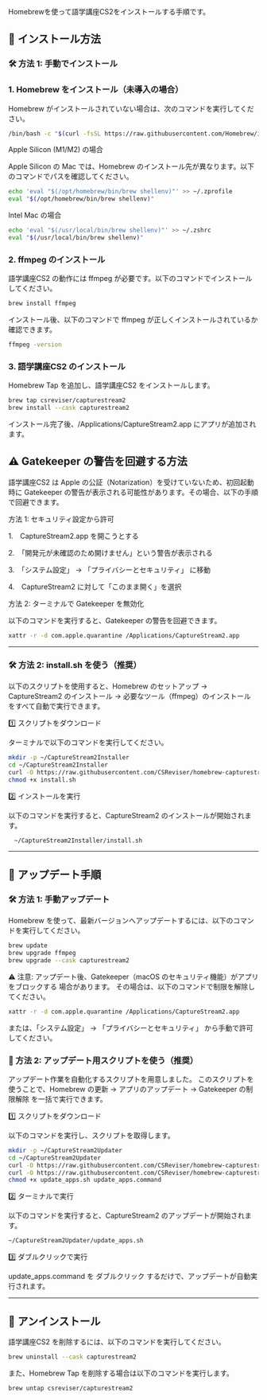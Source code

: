 Homebrewを使って語学講座CS2をインストールする手順です。

## 🚀 インストール方法

### 🛠 方法 1: 手動でインストール

### 1. Homebrew をインストール（未導入の場合）

Homebrew がインストールされていない場合は、次のコマンドを実行してください。

```sh
/bin/bash -c "$(curl -fsSL https://raw.githubusercontent.com/Homebrew/install/HEAD/install.sh)"
```
Apple Silicon (M1/M2) の場合

Apple Silicon の Mac では、Homebrew のインストール先が異なります。以下のコマンドでパスを確認してください。
```sh
echo 'eval "$(/opt/homebrew/bin/brew shellenv)"' >> ~/.zprofile
eval "$(/opt/homebrew/bin/brew shellenv)"
```

Intel Mac の場合
```sh
echo 'eval "$(/usr/local/bin/brew shellenv)"' >> ~/.zshrc
eval "$(/usr/local/bin/brew shellenv)"
```

### 2. ffmpeg のインストール

語学講座CS2 の動作には ffmpeg が必要です。以下のコマンドでインストールしてください。

```sh
brew install ffmpeg
```

インストール後、以下のコマンドで ffmpeg が正しくインストールされているか確認できます。

```sh
ffmpeg -version
```

### 3. 語学講座CS2 のインストール

Homebrew Tap を追加し、語学講座CS2 をインストールします。



```sh
brew tap csreviser/capturestream2
brew install --cask capturestream2
```
インストール完了後、/Applications/CaptureStream2.app にアプリが追加されます。

## ⚠️ Gatekeeper の警告を回避する方法

語学講座CS2 は Apple の公証（Notarization）を受けていないため、初回起動時に Gatekeeper の警告が表示される可能性があります。その場合、以下の手順で回避できます。

方法 1: セキュリティ設定から許可

1.　CaptureStream2.app を開こうとする

2.　「開発元が未確認のため開けません」という警告が表示される

3.　「システム設定」 → 「プライバシーとセキュリティ」 に移動

4.　CaptureStream2 に対して「このまま開く」を選択

方法 2: ターミナルで Gatekeeper を無効化

以下のコマンドを実行すると、Gatekeeper の警告を回避できます。

```sh
xattr -r -d com.apple.quarantine /Applications/CaptureStream2.app
```

---
### 🛠 方法 2: install.sh を使う（推奨）

以下のスクリプトを使用すると、Homebrew のセットアップ → CaptureStream2 のインストール → 必要なツール（ffmpeg）のインストール をすべて自動で実行できます。

1️⃣ スクリプトをダウンロード

ターミナルで以下のコマンドを実行してください。
```sh
mkdir -p ~/CaptureStream2Installer
cd ~/CaptureStream2Installer
curl -O https://raw.githubusercontent.com/CSReviser/homebrew-capturestream2/main/install.sh
chmod +x install.sh
```

2️⃣ インストールを実行

以下のコマンドを実行すると、CaptureStream2 のインストールが開始されます。
```sh
　~/CaptureStream2Installer/install.sh
```

---
## 🔹 アップデート手順

### 🛠 方法 1: 手動アップデート

Homebrew を使って、最新バージョンへアップデートするには、以下のコマンドを実行してください。
```sh
brew update
brew upgrade ffmpeg
brew upgrade --cask capturestream2
```
⚠️ 注意:
アップデート後、Gatekeeper（macOS のセキュリティ機能）がアプリをブロックする 場合があります。
その場合は、以下のコマンドで制限を解除してください。
```sh
xattr -r -d com.apple.quarantine /Applications/CaptureStream2.app
```
または、「システム設定」 → 「プライバシーとセキュリティ」 から手動で許可してください。

### 🚀 方法 2: アップデート用スクリプトを使う（推奨）

アップデート作業を自動化するスクリプトを用意しました。
このスクリプトを使うことで、Homebrew の更新 → アプリのアップデート → Gatekeeper の制限解除 を一括で実行できます。

1️⃣ スクリプトをダウンロード

以下のコマンドを実行し、スクリプトを取得します。
```sh
mkdir -p ~/CaptureStream2Updater
cd ~/CaptureStream2Updater
curl -O https://raw.githubusercontent.com/CSReviser/homebrew-capturestream2/main/update_apps.sh
curl -O https://raw.githubusercontent.com/CSReviser/homebrew-capturestream2/main/update_apps.command
chmod +x update_apps.sh update_apps.command
```

2️⃣ ターミナルで実行

以下のコマンドを実行すると、CaptureStream2 のアップデートが開始されます。
```sh
~/CaptureStream2Updater/update_apps.sh
```

3️⃣ ダブルクリックで実行

update_apps.command を ダブルクリック するだけで、アップデートが自動実行されます。

---
## 🚀 アンインストール

語学講座CS2 を削除するには、以下のコマンドを実行してください。
```sh
brew uninstall --cask capturestream2
```
また、Homebrew Tap を削除する場合は以下のコマンドを実行します。

```sh
brew untap csreviser/capturestream2
```
